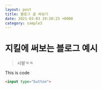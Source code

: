 ```yaml
---
layout: post
title: 블로그 글 싸보기
date: 2021-03-03 19:20:23 +0900
category: sample3
---
```

# 지킬에 써보는 블로그 예시
> 시발ㅋㅋ

This is code
```html
<input type="button">
```
